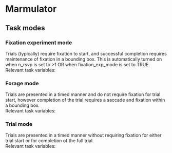 # Marmulator

## Task modes

### Fixation experiment mode
Trials (typically) require fixation to start, and successful completion requires maintenance of fixation in a bounding box.
This is automatically turned on when n_rsvp is set to >1 OR when fixation_exp_mode is set to TRUE.  
Relevant task variables: 

### Forage mode
Trials are presented in a timed manner and do not require fixation for trial start, however completion of the trial requires a saccade and fixation within a bounding box.  
Relevant task variables: 

### Trial mode 
Trials are presented in a timed manner without requiring fixation for either trial start or for completion of the full trial.  
Relevant task variables: 


